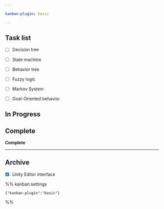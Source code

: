 ```yaml
---

kanban-plugin: basic

---
```


## Task list

- [ ] Decision tree
- [ ] State machine
- [ ] Behavior tree
- [ ] Fuzzy logic
- [ ] Markov System
- [ ] Goal-Oriented behavior


## In Progress



## Complete

**Complete**


***

## Archive

- [x] Unity Editor interface

%% kanban:settings
```
{"kanban-plugin":"basic"}
```
%%